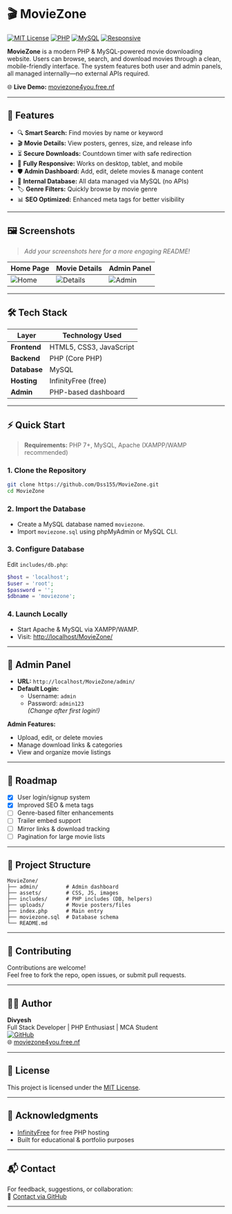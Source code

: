 # 🎬 MovieZone

[![MIT License](https://img.shields.io/badge/license-MIT-blue.svg)](LICENSE)
[![PHP](https://img.shields.io/badge/PHP-7%2B-blue.svg?logo=php)](https://www.php.net/)
[![MySQL](https://img.shields.io/badge/MySQL-5.7%2B-blue.svg?logo=mysql)](https://www.mysql.com/)
[![Responsive](https://img.shields.io/badge/Responsive-Yes-brightgreen.svg?logo=responsive-design)](#)

**MovieZone** is a modern PHP & MySQL-powered movie downloading website. Users can browse, search, and download movies through a clean, mobile-friendly interface. The system features both user and admin panels, all managed internally—no external APIs required.

🌐 **Live Demo:** [moviezone4you.free.nf](https://moviezone4you.free.nf)

---

## 🚀 Features

- 🔍 **Smart Search:** Find movies by name or keyword
- 🎬 **Movie Details:** View posters, genres, size, and release info
- ⏳ **Secure Downloads:** Countdown timer with safe redirection
- 📱 **Fully Responsive:** Works on desktop, tablet, and mobile
- 🛡️ **Admin Dashboard:** Add, edit, delete movies & manage content
- 💾 **Internal Database:** All data managed via MySQL (no APIs)
- 🏷️ **Genre Filters:** Quickly browse by movie genre
- 📊 **SEO Optimized:** Enhanced meta tags for better visibility

---

## 🖼️ Screenshots

> _Add your screenshots here for a more engaging README!_

| Home Page | Movie Details | Admin Panel |
|-----------|--------------|-------------|
| ![Home](assets/screenshots/home.png) | ![Details](assets/screenshots/details.png) | ![Admin](assets/screenshots/admin.png) |

---

## 🛠️ Tech Stack

| Layer        | Technology Used              |
|--------------|-----------------------------|
| **Frontend** | HTML5, CSS3, JavaScript     |
| **Backend**  | PHP (Core PHP)              |
| **Database** | MySQL                       |
| **Hosting**  | InfinityFree (free)         |
| **Admin**    | PHP-based dashboard         |

---

## ⚡ Quick Start

> **Requirements:** PHP 7+, MySQL, Apache (XAMPP/WAMP recommended)

### 1. Clone the Repository

```bash
git clone https://github.com/Dss155/MovieZone.git
cd MovieZone
```

### 2. Import the Database

- Create a MySQL database named `moviezone`.
- Import `moviezone.sql` using phpMyAdmin or MySQL CLI.

### 3. Configure Database

Edit `includes/db.php`:

```php
$host = 'localhost';
$user = 'root';
$password = '';
$dbname = 'moviezone';
```

### 4. Launch Locally

- Start Apache & MySQL via XAMPP/WAMP.
- Visit: [http://localhost/MovieZone/](http://localhost/MovieZone/)

---

## 🔐 Admin Panel

- **URL:** `http://localhost/MovieZone/admin/`
- **Default Login:**  
  - Username: `admin`  
  - Password: `admin123`  
  _(Change after first login!)_

**Admin Features:**
- Upload, edit, or delete movies
- Manage download links & categories
- View and organize movie listings

---

## 🚧 Roadmap

- [x] User login/signup system
- [x] Improved SEO & meta tags
- [ ] Genre-based filter enhancements
- [ ] Trailer embed support
- [ ] Mirror links & download tracking
- [ ] Pagination for large movie lists

---

## 📂 Project Structure

```
MovieZone/
├── admin/         # Admin dashboard
├── assets/        # CSS, JS, images
├── includes/      # PHP includes (DB, helpers)
├── uploads/       # Movie posters/files
├── index.php      # Main entry
├── moviezone.sql  # Database schema
└── README.md
```

---

## 🤝 Contributing

Contributions are welcome!  
Feel free to fork the repo, open issues, or submit pull requests.

---

## 👨‍💻 Author

**Divyesh**  
Full Stack Developer | PHP Enthusiast | MCA Student  
[![GitHub](https://img.shields.io/badge/GitHub-@Dss155-181717?logo=github)](https://github.com/Dss155)  
🌐 [moviezone4you.free.nf](https://moviezone4you.free.nf)

---

## 🪪 License

This project is licensed under the [MIT License](LICENSE).

---

## 🙏 Acknowledgments

- [InfinityFree](https://infinityfree.net/) for free PHP hosting
- Built for educational & portfolio purposes

---

## 📬 Contact

For feedback, suggestions, or collaboration:  
📧 [Contact via GitHub](https://github.com/Dss155)

---
